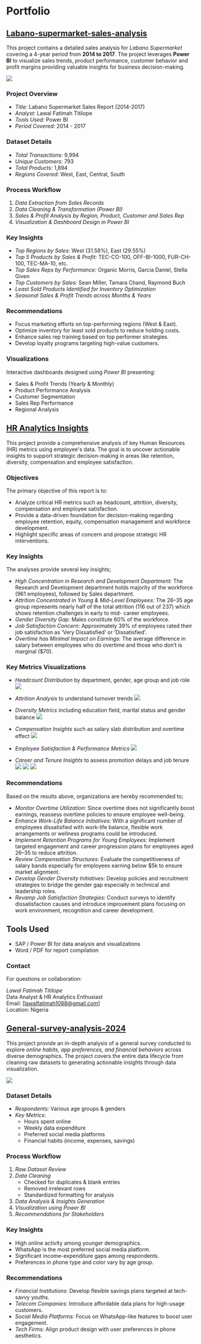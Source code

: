 # Portfolio

## [Labano-supermarket-sales-analysis](https://github.com/Lawal-Fatimah/Labano-supermarket-sales-analysis)
This project contains a detailed sales analysis for *Labano Supermarket* covering a 4-year period from **2014 to 2017**. The project leverages **Power BI** to visualize sales trends, product performance, customer behavior and profit margins providing valuable insights for business decision-making.


![](Dashboard%20(2).png)


###  Project Overview
- *Title:* Labano Supermarket Sales Report (2014-2017)
- *Analyst:* Lawal Fatimah Titilope
- *Tools Used:* Power BI
- *Period Covered:* 2014 - 2017


###  Dataset Details
- *Total Transactions:* 9,994
- *Unique Customers:* 793
- *Total Products:* 1,894
- *Regions Covered:* West, East, Central, South


###  Process Workflow
1. *Data Extraction from Sales Records*
2. *Data Cleaning & Transformation (Power BI)*
3. *Sales & Profit Analysis by Region, Product, Customer and Sales Rep*
4. *Visualization & Dashboard Design in Power BI*


###  Key Insights
- *Top Regions by Sales:* West (31.58%), East (29.55%)
- *Top 5 Products by Sales & Profit:* TEC-CO-100, OFF-BI-1000, FUR-CH-100, TEC-MA-10, etc.
- *Top Sales Reps by Performance:* Organic Morris, Garcia Daniel, Stella Given
- *Top Customers by Sales:* Sean Miller, Tamara Chand, Raymond Buch
- *Least Sold Products Identified for Inventory Optimization*
- *Seasonal Sales & Profit Trends across Months & Years*


###  Recommendations
- Focus marketing efforts on top-performing regions (West & East).
- Optimize inventory for least sold products to reduce holding costs.
- Enhance sales rep training based on top performer strategies.
- Develop loyalty programs targeting high-value customers.


###  Visualizations
Interactive dashboards designed using *Power BI* presenting:
- Sales & Profit Trends (Yearly & Monthly)
- Product Performance Analysis
- Customer Segmentation
- Sales Rep Performance
- Regional Analysis




## [HR Analytics Insights](https://github.com/Lawal-Fatimah/HR-Analytics-Insights/blob/main/HR%20Analytics%20Report.pdf)
This project provide a comprehensive analysis of key Human Resources (HR) metrics using employee's data. The goal is to uncover actionable insights to support strategic decision-making in areas like retention, diversity, compensation and employee satisfaction.


###  Objectives

The primary objective of this report is to:
- Analyze critical HR metrics such as headcount, attrition, diversity, compensation and employee satisfaction.
-	Provide a data-driven foundation for decision-making regarding employee retention, equity, compensation management and workforce development.
-	Highlight specific areas of concern and propose strategic HR interventions.


###  Key Insights

The analyses provide several key insights;
- *High Concentration in Research and Development Department:* The Research and Development department holds majority of the workforce (961 employees), followed by Sales department.
- *Attrition Concentrated in Young & Mid-Level Employees:* The 26–35 age group represents nearly half of the total attrition (116 out of 237) which shows retention challenges in early to mid-  career employees.
- *Gender Diversity Gap:* Males constitute 60% of the workforce.
- *Job Satisfaction Concern:* Approximately 39% of employees rated their job satisfaction as ‘Very Dissatisfied’ or ‘Dissatisfied’.
- *Overtime has Minimal Impact on Earnings:* The average difference in salary between employees who do overtime and those who don’t is marginal ($70).


### Key Metrics Visualizations

- *Headcount Distribution* by department, gender, age group and job role
![](Headcount%20Dashboard.png)


- *Attrition Analysis* to understand turnover trends
![](Attrition%20Dashboard.png)


- *Diversity Metrics* including education field, marital status and gender balance
![](Diversity%20Analysis.png)


- *Compensation Insights* such as salary slab distribution and overtime effect
![](Compensation%20Insights.png)


- *Employee Satisfaction & Performance Metrics*
![](Performance%20%26%20Satifaction%20Insights.png)


- *Career and Tenure Insights* to assess promotion delays and job tenure
![](Screenshot%202025-08-07%20093151.png)
![](Screenshot%202025-08-09%20174549.png)
![](Screenshot%202025-08-07%20093352.png)



###  Recommendations

Based on the results above, organizations are hereby recommended to;
- *Monitor Overtime Utilization:* Since overtime does not significantly boost earnings, reassess overtime policies to ensure employee well-being.
- *Enhance Work-Life Balance Initiatives:* With a significant number of employees dissatisfied with work-life balance, flexible work arrangements or wellness programs could be introduced.
- *Implement Retention Programs for Young Employees:* Implement targeted engagement and career progression plans for employees aged 26–35 to reduce attrition. 
- *Review Compensation Structures:* Evaluate the competitiveness of salary bands especially for employees earning below $5k to ensure market alignment.
- *Develop Gender Diversity Initiatives:* Develop policies and recruitment strategies to bridge the gender gap especially in technical and leadership roles.
- *Revamp Job Satisfaction Strategies:* Conduct surveys to identify dissatisfaction causes and introduce improvement plans focusing on work environment, recognition and career development.


##  Tools Used

- SAP / Power BI for data analysis and visualizations
- Word / PDF for report compilation


###  Contact

For questions or collaboration:

*Lawal Fatimah Titilope*  
Data Analyst & HR Analytics Enthusiast  
Email: [lawalfatimah1088@gmail.com]  
Location: Nigeria




## [General-survey-analysis-2024](https://github.com/Lawal-Fatimah/General-survey-analysis-2024)
This project provide an in-depth analysis of a general survey conducted to explore *online habits, app preferences, and financial behaviors* across diverse demographics. The project covers the entire data lifecycle from cleaning raw datasets to generating actionable insights through data visualization.


![](Screenshot%202025-08-03%20181150.png)


###  Dataset Details
- *Respondents:* Various age groups & genders
- *Key Metrics:*
  - Hours spent online
  - Weekly data expenditure
  - Preferred social media platforms
  - Financial habits (income, expenses, savings)


###  Process Workflow
1. *Raw Dataset Review*
2. *Data Cleaning*
   - Checked for duplicates & blank entries
   - Removed irrelevant rows
   - Standardized formatting for analysis
3. *Data Analysis & Insights Generation*
4. *Visualization using Power BI*
5. *Recommendations for Stakeholders*


###  Key Insights
- High online activity among younger demographics.
- WhatsApp is the most preferred social media platform.
- Significant income-expenditure gaps among respondents.
- Preferences in phone type and color vary by age group.


###  Recommendations
- *Financial Institutions:* Develop flexible savings plans targeted at tech-savvy youths.
- *Telecom Companies:* Introduce affordable data plans for high-usage customers.
- *Social Media Platforms:* Focus on WhatsApp-like features to boost user engagement.
- *Tech Firms:* Align product design with user preferences in phone aesthetics.
